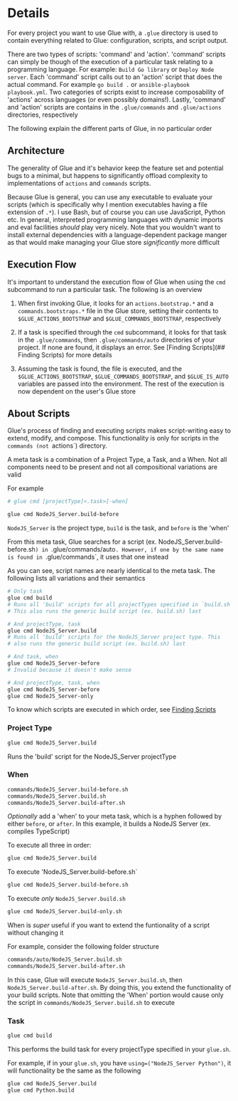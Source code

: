 # Details

For every project you want to use Glue with, a `.glue` directory is used to contain everything related to Glue: configuration, scripts, and script output.

There are two types of scripts: 'command' and 'action'. 'command' scripts can simply be though of the execution of a particular task relating to a programming language. For example: `Build Go library` or `Deploy Node server`. Each 'command' script calls out to an 'action' script that does the actual command. For example `go build .` or `ansible-playbook playbook.yml`. Two categories of scripts exist to increase composability of 'actions' across languages (or even possibly domains!). Lastly, 'command' and 'action' scripts are contains in the `.glue/commands` and `.glue/actions` directories, respectively

The following explain the different parts of Glue, in no particular order

## Architecture

The generality of Glue and it's behavior keep the feature set and potential bugs to a minimal, but happens to significantly offload complexity to implementations of `actions` and `commands` scripts.

Because Glue is general, you can use any executable to evaluate your scripts (which is specifically why I mention executables having a file extension of `.*`). I use Bash, but of course you can use JavaScript, Python etc. In general, interpreted programming languages with dynamic imports and eval facilities _should_ play very nicely. Note that you wouldn't want to install external dependencies with a language-dependent package manger as that would make managing your Glue store _significantly_ more difficult

## Execution Flow

It's important to understand the execution flow of Glue when using the `cmd` subcommand to run a particular task. The following is an overview

1. When first invoking Glue, it looks for an `actions.bootstrap.*` and a `commands.bootstraps.*` file in the Glue store, setting their contents to `$GLUE_ACTIONS_BOOTSTRAP` and `$GLUE_COMMANDS_BOOTSTRAP`, respectively

2. If a task is specified through the `cmd` subcommand, it looks for that task in the `.glue/commands`, then `.glue/commands/auto` directories of your project. If none are found, it displays an error. See [Finding Scripts](## Finding Scripts) for more details

3. Assuming the task is found, the file is executed, and the `$GLUE_ACTIONS_BOOTSTRAP`, `$GLUE_COMMANDS_BOOTSTRAP`, and `$GLUE_IS_AUTO` variables are passed into the environment. The rest of the execution is now dependent on the user's Glue store

## About Scripts

Glue's process of finding and executing scripts makes script-writing easy to extend, modify, and compose. This functionality is only for scripts in the `commands (not `actions`) directory.

A meta task is a combination of a Project Type, a Task, and a When. Not all components need to be present and not all compositional variations are valid

For example

```sh
# glue cmd [projectType]<.task>[-when]

glue cmd NodeJS_Server.build-before
```

`NodeJS_Server` is the project type, `build` is the task, and `before` is the 'when'

From this meta task, Glue searches for a script (ex. NodeJS_Server.build-before.sh`) in `.glue/commands/auto`. However, if one by the same name is found in `.glue/commands`, it uses that one instead

As you can see, script names are nearly identical to the meta task. The following lists all variations and their semantics

```sh
# Only task
glue cmd build
# Runs all 'build' scripts for all projectTypes specified in `build.sh`.
# This also runs the generic build script (ex. build.sh) last

# And projectType, task
glue cmd NodeJS_Server.build
# Runs all 'build' scripts for the NodeJS_Server project type. This
# also runs the generic build script (ex. build.sh) last

# And task, when
glue cmd NodeJS_Server-before
# Invalid because it doesn't make sense

# And projectType, task, when
glue cmd NodeJS_Server-before
glue cmd NodeJS_Server-only
```

To know which scripts are executed in which order, see [Finding Scripts](##finding-scripts)

### Project Type

```sh
glue cmd NodeJS_Server.build
```

Runs the 'build' script for the NodeJS_Server projectType

### When

```txt
commands/NodeJS_Server.build-before.sh
commands/NodeJS_Server.build.sh
commands/NodeJS_Server.build-after.sh
```

_Optionally_ add a 'when' to your meta task, which is a hyphen followed by either `before`, or `after`. In this example, it builds a NodeJS Server (ex. compiles TypeScript)

To execute all three in order:

```sh
glue cmd NodeJS_Server.build
```

To execute 'NodeJS_Server.build-before.sh`

```sh
glue cmd NodeJS_Server.build-before.sh
```

To execute _only_ `NodeJS_Server.build.sh`

```sh
glue cmd NodeJS_Server.build-only.sh
```

When is _super_ useful if you want to extend the funtionality of a script without changing it

For example, consider the following folder structure

```sh
commands/auto/NodeJS_Server.build.sh
commands/NodeJS_Server.build-after.sh
```

In this case, Glue will execute `NodeJS_Server.build.sh`, then `NodeJS_Server.build-after.sh`. By doing this, you extend the functionality of your build scripts. Note that omitting the 'When' portion would cause only the script in `commands/NodeJS_Server.build.sh` to execute

### Task

```sh
glue cmd build
```

This performs the build task for every projectType specified in your `glue.sh`.

For example, if in your `glue.sh`, you have `using=("NodeJS_Server Python")`, it will functionality be the same as the following

```sh
glue cmd NodeJS_Server.build
glue cmd Python.build
```
